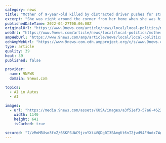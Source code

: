 ```yaml
---
category: news
title: "Mother of 9-year-old killed by distracted driver pushes for stricter driving laws"
excerpt: "She was right around the corner from her home when she was hit by a distracted driver. According to Erica's mother, Shelley Forney, the woman behind the wheel was seen on her cellphone and riffling through papers before the accident."
publishedDateTime: 2022-04-27T00:06:00Z
originalUrl: "https://www.9news.com/article/news/local/local-politics/mother-9-year-old-hit-distracted-driver-laws/73-935d35f0-0cee-40ed-977a-426f3ce6d13d"
webUrl: "https://www.9news.com/article/news/local/local-politics/mother-9-year-old-hit-distracted-driver-laws/73-935d35f0-0cee-40ed-977a-426f3ce6d13d"
ampWebUrl: "https://www.9news.com/amp/article/news/local/local-politics/mother-9-year-old-hit-distracted-driver-laws/73-935d35f0-0cee-40ed-977a-426f3ce6d13d"
cdnAmpWebUrl: "https://www-9news-com.cdn.ampproject.org/c/s/www.9news.com/amp/article/news/local/local-politics/mother-9-year-old-hit-distracted-driver-laws/73-935d35f0-0cee-40ed-977a-426f3ce6d13d"
type: article
quality: 39
heat: 39
published: false

provider:
  name: 9NEWS
  domain: 9news.com

topics:
  - AI in Autos
  - AI

images:
  - url: "https://media.9news.com/assets/KUSA/images/a3f51ef3-57a6-4622-97a9-4db308e2b4e0/a3f51ef3-57a6-4622-97a9-4db308e2b4e0_1140x641.jpg"
    width: 1140
    height: 641
    isCached: true

secured: "7/zMmMBUso3fxZ/6SKFSUAC9jzoYXt4VQDg0I3BAmgKt6nI2jwd94FHudx7WgLZSM/2/1ewzCEehRJA8LK50E4I1pEmHTzqIdZSIn1PNCpsCqo7/XfIzfBmqcZh9X2Co/PVlF2z+CC0VCAvxzUYVZEh2+ikQO9aROKt4ssOA7WS1d0WlaYZ3s1qVoxEGIAlfF+FbVtb0gnBonrP1ZRCvAz09WcfVjiRuh4VAaCddICSA8hsPw3MQ256iRFVzIUDrNAQ8RNKWBzludYa2sJRylgZ9a55LZn9nJMUnEXMda3QC9ZPTdpwViZVSn4RgPHuoEkT5XilPsDL1M0oP3fYclXgHi6xNvKExgyPUET+2JgA=;hr0eRgfpSTg3PWrPLO+ykw=="
---
```


